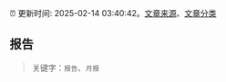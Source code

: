 :alarm_clock: 更新时间: 2025-02-14 03:40:42。[文章来源](/README.md)、[文章分类](/TAGS.md)

## 报告


> 关键字：`报告`、`月报`




